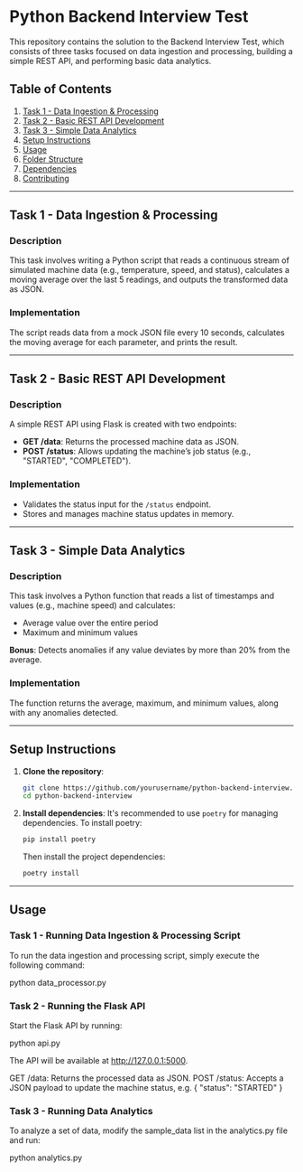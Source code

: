 # Python Backend Interview Test

This repository contains the solution to the Backend Interview Test, which consists of three tasks focused on data ingestion and processing, building a simple REST API, and performing basic data analytics.

## Table of Contents

1. [Task 1 - Data Ingestion & Processing](#task-1---data-ingestion--processing)
2. [Task 2 - Basic REST API Development](#task-2---basic-rest-api-development)
3. [Task 3 - Simple Data Analytics](#task-3---simple-data-analytics)
4. [Setup Instructions](#setup-instructions)
5. [Usage](#usage)
6. [Folder Structure](#folder-structure)
7. [Dependencies](#dependencies)
8. [Contributing](#contributing)

---

## Task 1 - Data Ingestion & Processing

### Description
This task involves writing a Python script that reads a continuous stream of simulated machine data (e.g., temperature, speed, and status), calculates a moving average over the last 5 readings, and outputs the transformed data as JSON.

### Implementation
The script reads data from a mock JSON file every 10 seconds, calculates the moving average for each parameter, and prints the result.

---

## Task 2 - Basic REST API Development

### Description
A simple REST API using Flask is created with two endpoints:
- **GET /data**: Returns the processed machine data as JSON.
- **POST /status**: Allows updating the machine’s job status (e.g., "STARTED", "COMPLETED").

### Implementation
- Validates the status input for the `/status` endpoint.
- Stores and manages machine status updates in memory.

---

## Task 3 - Simple Data Analytics

### Description
This task involves a Python function that reads a list of timestamps and values (e.g., machine speed) and calculates:
- Average value over the entire period
- Maximum and minimum values

**Bonus**: Detects anomalies if any value deviates by more than 20% from the average.

### Implementation
The function returns the average, maximum, and minimum values, along with any anomalies detected.

---

## Setup Instructions

1. **Clone the repository**:
    ```bash
    git clone https://github.com/yourusername/python-backend-interview.git
    cd python-backend-interview
    ```

2. **Install dependencies**:
    It's recommended to use `poetry` for managing dependencies. To install poetry:
    ```bash
    pip install poetry
    ```

    Then install the project dependencies:
    ```bash
    poetry install
    ```

---

## Usage

### Task 1 - Running Data Ingestion & Processing Script

To run the data ingestion and processing script, simply execute the following command:


python data_processor.py

### Task 2 - Running the Flask API
Start the Flask API by running:

python api.py

The API will be available at http://127.0.0.1:5000.

GET /data: Returns the processed data as JSON.
POST /status: Accepts a JSON payload to update the machine status, e.g.
{ "status": "STARTED" }

### Task 3 - Running Data Analytics

To analyze a set of data, modify the sample_data list in the analytics.py file and run:

python analytics.py
